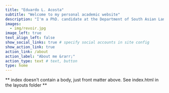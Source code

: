 ```yaml
---
title: "Eduardo L. Acosta"
subtitle: "Welcome to my personal academic website"
description: "I'm a PhD. candidate at the Department of South Asian Languages and Civilizations [(SALC)](https://salc.uchicago.edu) at [The University of Chicago](https://uchicago.edu). I’m interested in Sanskrit and Bengali literary cultures from the 17th to the early 19th century in Bengal. I engage mostly with Sanskrit and Middle Bengali poetry produced in small royal courts in Central Bengal and their reception during the 19th century. You can read more about my research and my teaching in this site."
images:
  - img/revoir.jpg
image_left: true
text_align_left: false
show_social_links: true # specify social accounts in site config
show_action_link: true
action_link: /about
action_label: "About me &rarr;"
action_type: text # text, button
type: home
---
```


** index doesn't contain a body, just front matter above.
See index.html in the layouts folder **
